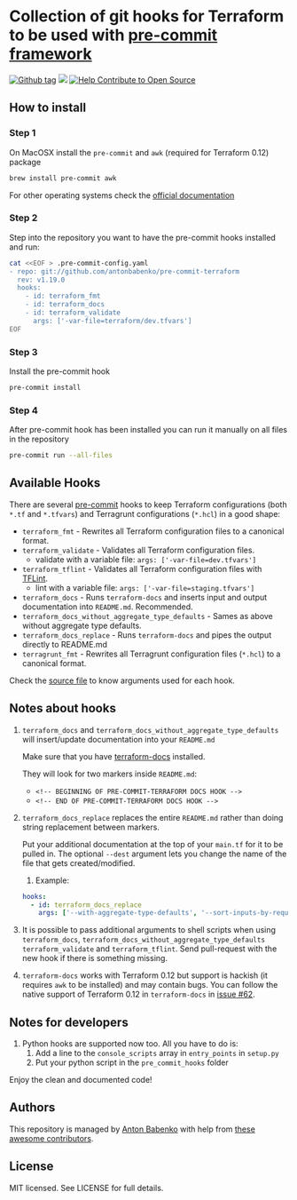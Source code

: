 # Collection of git hooks for Terraform to be used with [pre-commit framework](http://pre-commit.com/)

[![Github tag](https://img.shields.io/github/tag/antonbabenko/pre-commit-terraform.svg)](https://github.com/antonbabenko/pre-commit-terraform/releases) ![](https://img.shields.io/maintenance/yes/2019.svg) [![Help Contribute to Open Source](https://www.codetriage.com/antonbabenko/pre-commit-terraform/badges/users.svg)](https://www.codetriage.com/antonbabenko/pre-commit-terraform)

## How to install

### Step 1

On MacOSX install the `pre-commit` and `awk` (required for Terraform 0.12) package

```bash
brew install pre-commit awk
```

For other operating systems check the [official documentation](http://pre-commit.com/#install)

### Step 2

Step into the repository you want to have the pre-commit hooks installed and run:

```bash
cat <<EOF > .pre-commit-config.yaml
- repo: git://github.com/antonbabenko/pre-commit-terraform
  rev: v1.19.0
  hooks:
    - id: terraform_fmt
    - id: terraform_docs
    - id: terraform_validate
      args: ['-var-file=terraform/dev.tfvars']
EOF
```

### Step 3

Install the pre-commit hook

```bash
pre-commit install
```

### Step 4

After pre-commit hook has been installed you can run it manually on all files in the repository

```bash
pre-commit run --all-files
```

## Available Hooks

There are several [pre-commit](http://pre-commit.com/) hooks to keep Terraform configurations (both `*.tf` and `*.tfvars`) and Terragrunt configurations (`*.hcl`) in a good shape:
* `terraform_fmt` - Rewrites all Terraform configuration files to a canonical format.
* `terraform_validate` - Validates all Terraform configuration files.
  * validate with a variable file: `args: ['-var-file=dev.tfvars']`
* `terraform_tflint` - Validates all Terraform configuration files with [TFLint](https://github.com/wata727/tflint).
  * lint with a variable file: `args: ['-var-file=staging.tfvars']`
* `terraform_docs` - Runs `terraform-docs` and inserts input and output documentation into `README.md`. Recommended.
* `terraform_docs_without_aggregate_type_defaults` - Sames as above without aggregate type defaults.
* `terraform_docs_replace` - Runs `terraform-docs` and pipes the output directly to README.md
* `terragrunt_fmt` - Rewrites all Terragrunt configuration files (`*.hcl`) to a canonical format.

Check the [source file](https://github.com/antonbabenko/pre-commit-terraform/blob/master/.pre-commit-hooks.yaml) to know arguments used for each hook.

## Notes about hooks

1. `terraform_docs` and `terraform_docs_without_aggregate_type_defaults` will insert/update documentation into your `README.md`

   Make sure that you have [terraform-docs](https://github.com/segmentio/terraform-docs) installed.

   They will look for two markers inside `README.md`:
   - `<!-- BEGINNING OF PRE-COMMIT-TERRAFORM DOCS HOOK -->`
   - `<!-- END OF PRE-COMMIT-TERRAFORM DOCS HOOK -->`

1. `terraform_docs_replace` replaces the entire `README.md` rather than doing string replacement between markers.

    Put your additional documentation at the top of your `main.tf` for it to be pulled in.
    The optional `--dest` argument lets you change the name of the file that gets created/modified.

    1. Example:
    ```yaml
    hooks:
      - id: terraform_docs_replace
        args: ['--with-aggregate-type-defaults', '--sort-inputs-by-required', '--dest=TEST.md']
    ```

1. It is possible to pass additional arguments to shell scripts when using `terraform_docs`, `terraform_docs_without_aggregate_type_defaults`
   `terraform_validate` and `terraform_tflint`.
   Send pull-request with the new hook if there is something missing.

1. `terraform-docs` works with Terraform 0.12 but support is hackish (it requires `awk` to be installed) and may contain bugs.
    You can follow the native support of Terraform 0.12 in `terraform-docs` in [issue #62](https://github.com/segmentio/terraform-docs/issues/62).

## Notes for developers

1. Python hooks are supported now too. All you have to do is:
    1. Add a line to the `console_scripts` array in `entry_points` in `setup.py`
    1. Put your python script in the `pre_commit_hooks` folder

Enjoy the clean and documented code!

## Authors

This repository is managed by [Anton Babenko](https://github.com/antonbabenko) with help from [these awesome contributors](https://github.com/antonbabenko/pre-commit-terraform/graphs/contributors).

## License

MIT licensed. See LICENSE for full details.
